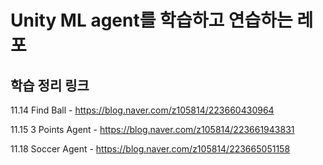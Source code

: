 # Unity ML agent를 학습하고 연습하는 레포
## 학습 정리 링크
11.14 Find Ball - https://blog.naver.com/z105814/223660430964

11.15 3 Points Agent - https://blog.naver.com/z105814/223661943831

11.18 Soccer Agent - https://blog.naver.com/z105814/223665051158
